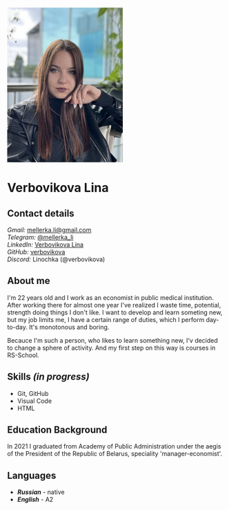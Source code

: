 ![](Lii.jpg) 
# **Verbovikova Lina**
## **Contact details**
*Gmail:* <mellerka.li@gmail.com>\
*Telegram:* [@mellerka_li](https://t.me/mellerka_li/)\
*LinkedIn:* [Verbovikova Lina](https://www.linkedin.com/in/lina-verbovikova-43990722b/)\
*GitHub:* [verbovikova](https://github.com/verbovikova)\
*Discord:* Linochka (@verbovikova)

## **About me**
I'm 22 years old and I work as an economist in public medical institution. After working there for almost one year I've realized I waste time, potential, strength doing things I don't like. 
 I want to develop and learn someting new, but my job limits me, I have a certain range of duties, which I perform day-to-day. It's monotonous and boring. 

 Becauce I'm such a person, who likes to learn something new, I'v decided to change a sphere of activity. And my first step on this way is courses in RS-School. 
  
## **Skills** *(in progress)*
  * Git,  GitHub 
  * Visual Code
  * HTML

## **Education Background**

   In 2021 I graduated from Academy of Public Administration under the aegis of the President of the Republic of Belarus, speciality 'manager-economist'.

## **Languages** 

 * __*Russian*__ - native
 * __*English*__ - A2



